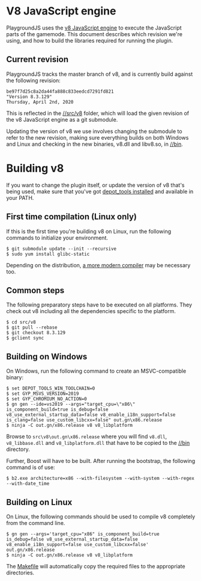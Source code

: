 # V8 JavaScript engine
PlaygroundJS uses the [v8 JavaScript engine](https://code.google.com/p/v8/) to execute the JavaScript parts of the gamemode. This document describes which revision we're using, and how to build the libraries required for running the plugin.

## Current revision
PlaygroundJS tracks the master branch of v8, and is currently build against the following revision:

    be97f7d25c8a2da44fa888c833eedcd7291fd821
    "Version 8.3.129"
    Thursday, April 2nd, 2020

This is reflected in the [//src/v8](/src/v8) folder, which will load the given revision of the v8 JavaScript engine as a git submodule.

Updating the version of v8 we use involves changing the submodule to refer to the new revision, making sure everything builds on both Windows and Linux and checking in the new binaries, v8.dll and libv8.so, in [//bin](/bin).

# Building v8
If you want to change the plugin itself, or update the version of v8 that's being used, make sure that you've got [depot_tools installed](https://dev.chromium.org/developers/how-tos/install-depot-tools) and available in your PATH.

## First time compilation (Linux only)
If this is the first time you're building v8 on Linux, run the following commands to initialize your environment.

    $ git submodule update --init --recursive
    $ sudo yum install glibc-static

Depending on the distribution, [a more modern compiler](https://github.com/phpv8/v8js/wiki/Installing-on-CentOS-7-x64---PHP-7.3) may be necessary too.

## Common steps
The following preparatory steps have to be executed on all platforms. They check out v8 including all the dependencies specific to the platform.

    $ cd src/v8
    $ git pull --rebase
    $ git checkout 8.3.129
    $ gclient sync

## Building on Windows
On Windows, run the following command to create an MSVC-compatible binary:

    $ set DEPOT_TOOLS_WIN_TOOLCHAIN=0
    $ set GYP_MSVS_VERSION=2019
    $ set GYP_CHROMIUM_NO_ACTION=0
    $ gn gen --ide=vs2019 --args="target_cpu=\"x86\" is_component_build=true is_debug=false v8_use_external_startup_data=false v8_enable_i18n_support=false is_clang=false use_custom_libcxx=false" out.gn\x86.release
    $ ninja -C out.gn/x86.release v8 v8_libplatform

Browse to `src\v8\out.gn\x86.release` where you will find `v8.dll`, `v8_libbase.dll` and `v8_libplatform.dll` that have to be copied to the [//bin](/bin) directory.

Further, Boost will have to be built. After running the bootstrap, the following command is of use:

    $ b2.exe architecture=x86 --with-filesystem --with-system --with-regex --with-date_time

## Building on Linux
On Linux, the following commands should be used to compile v8 completely from the command line.

    $ gn gen --args='target_cpu="x86" is_component_build=true is_debug=false v8_use_external_startup_data=false v8_enable_i18n_support=false use_custom_libcxx=false' out.gn/x86.release
    $ ninja -C out.gn/x86.release v8 v8_libplatform

The [Makefile](src/Makefile) will automatically copy the required files to the appropriate directories.
